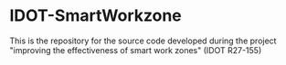 # IDOT-SmartWorkzone
This is the repository for the source code developed during the project "improving the effectiveness of smart work zones" (IDOT R27-155)
